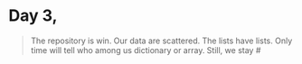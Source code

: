 # Day  3,
> The repository is win. Our data are scattered. The lists have lists.
> Only time will tell who among us dictionary or array.
> Still, we stay #
